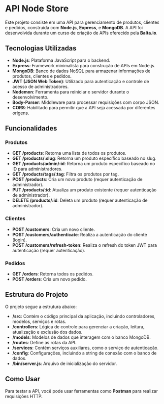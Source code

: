 # API Node Store

Este projeto consiste em uma API para gerenciamento de produtos, clientes e pedidos, construída com **Node.js**, **Express**, e **MongoDB**. A API foi desenvolvida durante um curso de criação de APIs oferecido pela **Balta.io**.

## Tecnologias Utilizadas

- **Node.js**: Plataforma JavaScript para o backend.
- **Express**: Framework minimalista para construção de APIs em Node.js.
- **MongoDB**: Banco de dados NoSQL para armazenar informações de produtos, clientes e pedidos.
- **JWT (JSON Web Token)**: Utilizado para autenticação e controle de acesso de administradores.
- **Nodemon**: Ferramenta para reiniciar o servidor durante o desenvolvimento.
- **Body-Parser**: Middleware para processar requisições com corpo JSON.
- **CORS**: Habilitado para permitir que a API seja acessada por diferentes origens.

## Funcionalidades

### **Produtos**
- **GET /products**: Retorna uma lista de todos os produtos.
- **GET /products/:slug**: Retorna um produto específico baseado no slug.
- **GET /products/admin/:id**: Retorna um produto específico baseado no ID para administradores.
- **GET /products/tags/:tag**: Filtra os produtos por tag.
- **POST /products**: Cria um novo produto (requer autenticação de administrador).
- **PUT /products/:id**: Atualiza um produto existente (requer autenticação de administrador).
- **DELETE /products/:id**: Deleta um produto (requer autenticação de administrador).

### **Clientes**
- **POST /customers**: Cria um novo cliente.
- **POST /customers/authenticate**: Realiza a autenticação do cliente (login).
- **POST /customers/refresh-token**: Realiza o refresh do token JWT para autenticação (requer autenticação).

### **Pedidos**
- **GET /orders**: Retorna todos os pedidos.
- **POST /orders**: Cria um novo pedido.

## Estrutura do Projeto

O projeto segue a estrutura abaixo:

- **/src**: Contém o código principal da aplicação, incluindo controladores, modelos, serviços e rotas.
- **/controllers**: Lógica de controle para gerenciar a criação, leitura, atualização e exclusão dos dados.
- **/models**: Modelos de dados que interagem com o banco MongoDB.
- **/routes**: Define as rotas da API.
- **/services**: Contém serviços auxiliares, como o serviço de autenticação.
- **/config**: Configurações, incluindo a string de conexão com o banco de dados.
- **/bin/server.js**: Arquivo de inicialização do servidor.

## Como Usar

Para testar a API, você pode usar ferramentas como **Postman** para realizar requisições HTTP.
